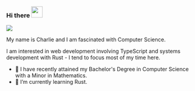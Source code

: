 ### Hi there <img src="https://raw.githubusercontent.com/aemmadi/aemmadi/master/wave.gif" width="30px">

![](https://komarev.com/ghpvc/?username=CM-IV&color=red)

My name is Charlie and I am fascinated with Computer Science.

I am interested in web development involving TypeScript and systems development with Rust - I tend to focus most of my time here.

- 🔭 I have recently attained my Bachelor's Degree in Computer Science with a Minor in Mathematics. 
- 👯 I’m currently learning Rust.
